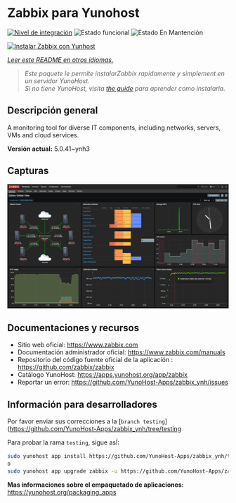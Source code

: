 <!--
Este archivo README esta generado automaticamente<https://github.com/YunoHost/apps/tree/master/tools/readme_generator>
No se debe editar a mano.
-->

# Zabbix para Yunohost

[![Nivel de integración](https://dash.yunohost.org/integration/zabbix.svg)](https://dash.yunohost.org/appci/app/zabbix) ![Estado funcional](https://ci-apps.yunohost.org/ci/badges/zabbix.status.svg) ![Estado En Mantención](https://ci-apps.yunohost.org/ci/badges/zabbix.maintain.svg)

[![Instalar Zabbix con Yunhost](https://install-app.yunohost.org/install-with-yunohost.svg)](https://install-app.yunohost.org/?app=zabbix)

*[Leer este README en otros idiomas.](./ALL_README.md)*

> *Este paquete le permite instalarZabbix rapidamente y simplement en un servidor YunoHost.*  
> *Si no tiene YunoHost, visita [the guide](https://yunohost.org/install) para aprender como instalarla.*

## Descripción general

A monitoring tool for diverse IT components, including networks, servers, VMs and cloud services.

**Versión actual:** 5.0.41~ynh3

## Capturas

![Captura de Zabbix](./doc/screenshots/screenshot1.png)

## Documentaciones y recursos

- Sitio web oficial: <https://www.zabbix.com>
- Documentación administrador oficial: <https://www.zabbix.com/manuals>
- Repositorio del código fuente oficial de la aplicación : <https://github.com/zabbix/zabbix>
- Catálogo YunoHost: <https://apps.yunohost.org/app/zabbix>
- Reportar un error: <https://github.com/YunoHost-Apps/zabbix_ynh/issues>

## Información para desarrolladores

Por favor enviar sus correcciones a la [`branch testing`](https://github.com/YunoHost-Apps/zabbix_ynh/tree/testing

Para probar la rama `testing`, sigue asÍ:

```bash
sudo yunohost app install https://github.com/YunoHost-Apps/zabbix_ynh/tree/testing --debug
o
sudo yunohost app upgrade zabbix -u https://github.com/YunoHost-Apps/zabbix_ynh/tree/testing --debug
```

**Mas informaciones sobre el empaquetado de aplicaciones:** <https://yunohost.org/packaging_apps>
